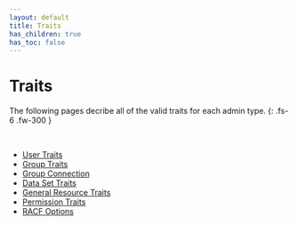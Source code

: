 ```yaml
---
layout: default
title: Traits
has_children: true
has_toc: false
---
```


# Traits

The following pages decribe all of the valid traits for each admin type.
{: .fs-6 .fw-300 }

&nbsp;

* [User Traits](./user.md)
* [Group Traits]()
* [Group Connection]()
* [Data Set Traits]()
* [General Resource Traits]()
* [Permission Traits]()
* [RACF Options]()